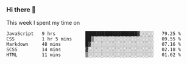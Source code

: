 ### Hi there 👋

<!--
**qiruohan/qiruohan** is a ✨ _special_ ✨ repository because its `README.md` (this file) appears on your GitHub profile.

Here are some ideas to get you started:

- 🔭 I’m currently working on ...
- 🌱 I’m currently learning ...
- 👯 I’m looking to collaborate on ...
- 🤔 I’m looking for help with ...
- 💬 Ask me about ...
- 📫 How to reach me: ...
- 😄 Pronouns: ...
- ⚡ Fun fact: ...
-->

This week I spent my time on 
<!--START_SECTION:waka-->
```text
JavaScript   9 hrs           ███████████████████▓░░░░░   79.25 % 
CSS          1 hr 5 mins     ██▒░░░░░░░░░░░░░░░░░░░░░░   09.55 % 
Markdown     48 mins         █▓░░░░░░░░░░░░░░░░░░░░░░░   07.16 % 
SCSS         14 mins         ▓░░░░░░░░░░░░░░░░░░░░░░░░   02.18 % 
HTML         11 mins         ▒░░░░░░░░░░░░░░░░░░░░░░░░   01.62 % 
```
<!--END_SECTION:waka-->
